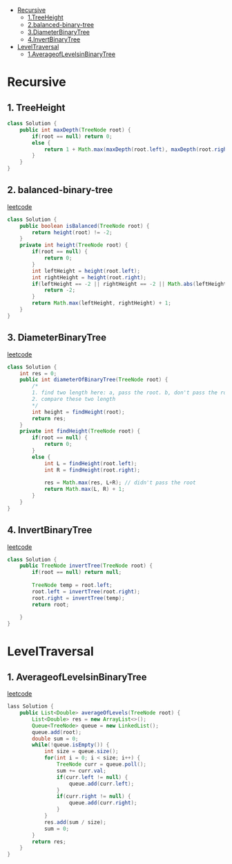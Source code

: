 <!-- GFM-TOC -->
* [Recursive](#Recursive)
     * [1.TreeHeight](#1-TreeHeight)
     * [2.balanced-binary-tree](#2-balanced-binary-tree)
     * [3.DiameterBinaryTree](#3-DiameterBinaryTree)
     * [4.InvertBinaryTree](#4-InvertBinaryTree)
* [LevelTraversal](#LevelTraversal)
     * [1.AverageofLevelsinBinaryTree](#1-AverageofLevelsinBinaryTree)
<!-- GFM-TOC -->

# Recursive
## 1. TreeHeight
```java
class Solution {
    public int maxDepth(TreeNode root) {
        if(root == null) return 0;
        else {
            return 1 + Math.max(maxDepth(root.left), maxDepth(root.right));
        }
    }
}
```
## 2. balanced-binary-tree
[leetcode](https://leetcode.com/problems/balanced-binary-tree/description/)
```java
class Solution {
    public boolean isBalanced(TreeNode root) {
        return height(root) != -2;
    }
    private int height(TreeNode root) {
        if(root == null) {
            return 0;
        }
        int leftHeight = height(root.left);
        int rightHeight = height(root.right);
        if(leftHeight == -2 || rightHeight == -2 || Math.abs(leftHeight - rightHeight) > 1) {
            return -2;
        }
        return Math.max(leftHeight, rightHeight) + 1;
    }
}
```
## 3. DiameterBinaryTree
[leetcode](https://leetcode.com/problems/diameter-of-binary-tree/description/)
```java
class Solution {
    int res = 0;
    public int diameterOfBinaryTree(TreeNode root) {
        /*
        1. find two length here: a, pass the root. b, don't pass the root
        2. compare these two length
        */
        int height = findHeight(root);
        return res;
    }
    private int findHeight(TreeNode root) {
        if(root == null) {
            return 0;
        }
        else {
            int L = findHeight(root.left);
            int R = findHeight(root.right);
            
            res = Math.max(res, L+R); // didn't pass the root
            return Math.max(L, R) + 1;
        }
    }
}
```
## 4. InvertBinaryTree
[leetcode](https://leetcode.com/problems/invert-binary-tree/description/)
```java
class Solution {
    public TreeNode invertTree(TreeNode root) {
        if(root == null) return null;
        
        TreeNode temp = root.left;
        root.left = invertTree(root.right);
        root.right = invertTree(temp);
        return root;
        
    }
}
```
# LevelTraversal

## 1. AverageofLevelsinBinaryTree
[leetcode](https://leetcode.com/problems/average-of-levels-in-binary-tree/description/)
```java
lass Solution {
    public List<Double> averageOfLevels(TreeNode root) {
        List<Double> res = new ArrayList<>();
        Queue<TreeNode> queue = new LinkedList();
        queue.add(root);
        double sum = 0;
        while(!queue.isEmpty()) {
            int size = queue.size();
            for(int i = 0; i < size; i++) {
                TreeNode curr = queue.poll();
                sum += curr.val;
                if(curr.left != null) {
                    queue.add(curr.left);
                }
                if(curr.right != null) {
                    queue.add(curr.right);
                }
            }
            res.add(sum / size);
            sum = 0;
        }
        return res;
    }
}
```
